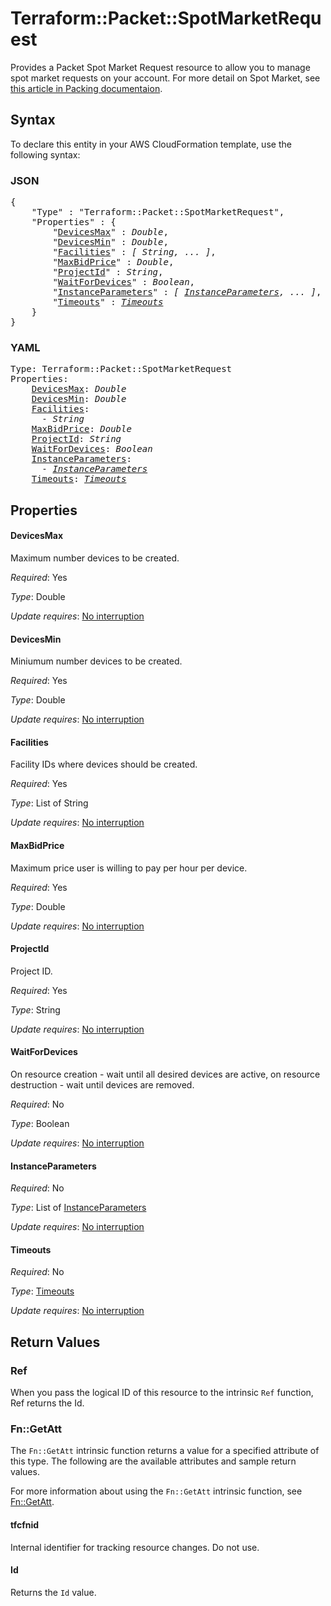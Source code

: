 # Terraform::Packet::SpotMarketRequest

Provides a Packet Spot Market Request resource to allow you to
manage spot market requests on your account. For more detail on Spot Market, see [this article in Packing documentaion](https://www.packet.com/developers/docs/getting-started/deployment-options/spot-market/).

## Syntax

To declare this entity in your AWS CloudFormation template, use the following syntax:

### JSON

<pre>
{
    "Type" : "Terraform::Packet::SpotMarketRequest",
    "Properties" : {
        "<a href="#devicesmax" title="DevicesMax">DevicesMax</a>" : <i>Double</i>,
        "<a href="#devicesmin" title="DevicesMin">DevicesMin</a>" : <i>Double</i>,
        "<a href="#facilities" title="Facilities">Facilities</a>" : <i>[ String, ... ]</i>,
        "<a href="#maxbidprice" title="MaxBidPrice">MaxBidPrice</a>" : <i>Double</i>,
        "<a href="#projectid" title="ProjectId">ProjectId</a>" : <i>String</i>,
        "<a href="#waitfordevices" title="WaitForDevices">WaitForDevices</a>" : <i>Boolean</i>,
        "<a href="#instanceparameters" title="InstanceParameters">InstanceParameters</a>" : <i>[ <a href="instanceparameters.md">InstanceParameters</a>, ... ]</i>,
        "<a href="#timeouts" title="Timeouts">Timeouts</a>" : <i><a href="timeouts.md">Timeouts</a></i>
    }
}
</pre>

### YAML

<pre>
Type: Terraform::Packet::SpotMarketRequest
Properties:
    <a href="#devicesmax" title="DevicesMax">DevicesMax</a>: <i>Double</i>
    <a href="#devicesmin" title="DevicesMin">DevicesMin</a>: <i>Double</i>
    <a href="#facilities" title="Facilities">Facilities</a>: <i>
      - String</i>
    <a href="#maxbidprice" title="MaxBidPrice">MaxBidPrice</a>: <i>Double</i>
    <a href="#projectid" title="ProjectId">ProjectId</a>: <i>String</i>
    <a href="#waitfordevices" title="WaitForDevices">WaitForDevices</a>: <i>Boolean</i>
    <a href="#instanceparameters" title="InstanceParameters">InstanceParameters</a>: <i>
      - <a href="instanceparameters.md">InstanceParameters</a></i>
    <a href="#timeouts" title="Timeouts">Timeouts</a>: <i><a href="timeouts.md">Timeouts</a></i>
</pre>

## Properties

#### DevicesMax

Maximum number devices to be created.

_Required_: Yes

_Type_: Double

_Update requires_: [No interruption](https://docs.aws.amazon.com/AWSCloudFormation/latest/UserGuide/using-cfn-updating-stacks-update-behaviors.html#update-no-interrupt)

#### DevicesMin

Miniumum number devices to be created.

_Required_: Yes

_Type_: Double

_Update requires_: [No interruption](https://docs.aws.amazon.com/AWSCloudFormation/latest/UserGuide/using-cfn-updating-stacks-update-behaviors.html#update-no-interrupt)

#### Facilities

Facility IDs where devices should be created.

_Required_: Yes

_Type_: List of String

_Update requires_: [No interruption](https://docs.aws.amazon.com/AWSCloudFormation/latest/UserGuide/using-cfn-updating-stacks-update-behaviors.html#update-no-interrupt)

#### MaxBidPrice

Maximum price user is willing to pay per hour per device.

_Required_: Yes

_Type_: Double

_Update requires_: [No interruption](https://docs.aws.amazon.com/AWSCloudFormation/latest/UserGuide/using-cfn-updating-stacks-update-behaviors.html#update-no-interrupt)

#### ProjectId

Project ID.

_Required_: Yes

_Type_: String

_Update requires_: [No interruption](https://docs.aws.amazon.com/AWSCloudFormation/latest/UserGuide/using-cfn-updating-stacks-update-behaviors.html#update-no-interrupt)

#### WaitForDevices

On resource creation - wait until all desired devices are active, on resource destruction - wait until devices are removed.

_Required_: No

_Type_: Boolean

_Update requires_: [No interruption](https://docs.aws.amazon.com/AWSCloudFormation/latest/UserGuide/using-cfn-updating-stacks-update-behaviors.html#update-no-interrupt)

#### InstanceParameters

_Required_: No

_Type_: List of <a href="instanceparameters.md">InstanceParameters</a>

_Update requires_: [No interruption](https://docs.aws.amazon.com/AWSCloudFormation/latest/UserGuide/using-cfn-updating-stacks-update-behaviors.html#update-no-interrupt)

#### Timeouts

_Required_: No

_Type_: <a href="timeouts.md">Timeouts</a>

_Update requires_: [No interruption](https://docs.aws.amazon.com/AWSCloudFormation/latest/UserGuide/using-cfn-updating-stacks-update-behaviors.html#update-no-interrupt)

## Return Values

### Ref

When you pass the logical ID of this resource to the intrinsic `Ref` function, Ref returns the Id.

### Fn::GetAtt

The `Fn::GetAtt` intrinsic function returns a value for a specified attribute of this type. The following are the available attributes and sample return values.

For more information about using the `Fn::GetAtt` intrinsic function, see [Fn::GetAtt](https://docs.aws.amazon.com/AWSCloudFormation/latest/UserGuide/intrinsic-function-reference-getatt.html).

#### tfcfnid

Internal identifier for tracking resource changes. Do not use.

#### Id

Returns the <code>Id</code> value.


